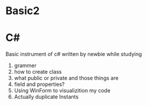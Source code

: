 # Basic2
# C#
Basic instrument of c# written by newbie while studying

1. grammer
2. how to create class
3. what public or private and those things are
4. field and properties?
5. Using WinForm to visualizition my code
6. Actually duplicate Instants
